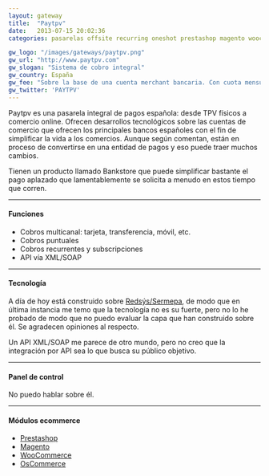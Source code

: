 ```yaml
---
layout: gateway
title:  "Paytpv"
date:   2013-07-15 20:02:36
categories: pasarelas offsite recurring oneshot prestashop magento woocommerce

gw_logo: "/images/gateways/paytpv.png"
gw_url: "http://www.paytpv.com"
gw_slogan: "Sistema de cobro integral"
gw_country: España
gw_fee: "Sobre la base de una cuenta merchant bancaria. Con cuota mensual, aunque no he encontrado información pública al respecto."
gw_twitter: 'PAYTPV'
---
```


Paytpv es una pasarela integral de pagos española: desde TPV físicos a comercio online. Ofrecen desarrollos tecnológicos sobre las cuentas de comercio que ofrecen los principales bancos españoles con el fin de simplificar la vida a los comercios. Aunque según comentan, están en proceso de convertirse en una entidad de pagos y eso puede traer muchos cambios.

Tienen un producto llamado Bankstore que puede simplificar bastante el pago aplazado que lamentablemente se solicita a menudo en estos tiempo que corren.

-------------

#### Funciones

- Cobros multicanal: tarjeta, transferencia, móvil, etc.
- Cobros puntuales
- Cobros recurrentes y subscripciones
- API vía XML/SOAP

-------------

#### Tecnología

A día de hoy está construido sobre [Redsýs/Sermepa](/redsys/), de modo que en última instancia me temo que la tecnología no es su fuerte, pero no lo he probado de modo que no puedo evaluar la capa que han construido sobre él. Se agradecen opiniones al respecto. 

Un API XML/SOAP me parece de otro mundo, pero no creo que la integración por API sea lo que busca su público objetivo. 

-------------

#### Panel de control

No puedo hablar sobre él.

-------------

#### Módulos ecommerce

- [Prestashop](https://github.com/PayTpv/PAYTPV-PrestaShop)
- [Magento](https://github.com/PayTpv/PAYTPV-Magento)
- [WooCommerce](https://wordpress.org/plugins/woocommerce-gateway-paytpv/)
- [OsCommerce](http://modulosdepago.es/osCommerce-ZenCart)

